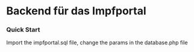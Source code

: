 # Backend für das Impfportal #

### Quick Start ###
Import the impfportal.sql file, change the params in the database.php file
